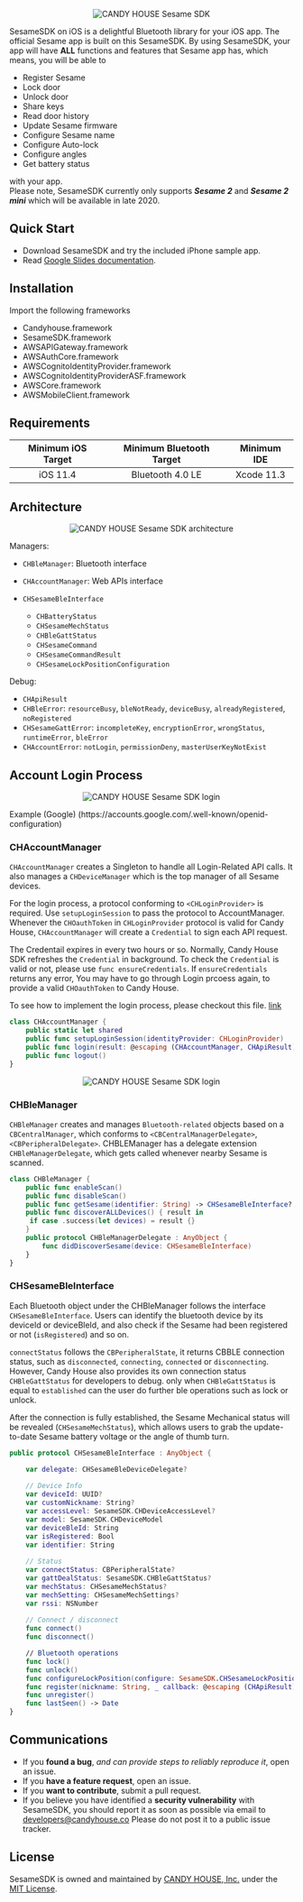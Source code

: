 <p align="center" >
  <img src="https://github.com/CANDY-HOUSE/SDK_iOS_Sesame_Demo/raw/master/SesameSDK_Swift.png" alt="CANDY HOUSE Sesame SDK" title="SesameSDK">
</p>


SesameSDK on iOS is a delightful Bluetooth library for your iOS app. The official Sesame app is built on this SesameSDK. By using SesameSDK, your app will have **ALL** functions and features that Sesame app has, which means, you will be able to

- Register Sesame
- Lock door
- Unlock door
- Share keys
- Read door history
- Update Sesame firmware
- Configure Sesame name
- Configure Auto-lock
- Configure angles
- Get battery status

with your app.<br>Please note, SesameSDK currently only supports ___Sesame 2___ and ___Sesame 2 mini___ which will be available in late 2020.


## Quick Start

- Download SesameSDK and try the included iPhone sample app.
- Read [Google Slides documentation](https://docs.google.com/presentation/d/1ms6W1ljdULRB0hyiKdXTzQwN9LeCVXVeEiwN1pF7_G4/edit?usp=sharing).


## Installation
Import the following frameworks

- Candyhouse.framework
- SesameSDK.framework
- AWSAPIGateway.framework
- AWSAuthCore.framework
- AWSCognitoIdentityProvider.framework
- AWSCognitoIdentityProviderASF.framework
- AWSCore.framework
- AWSMobileClient.framework

## Requirements

| Minimum iOS Target | Minimum Bluetooth Target | Minimum IDE |
|:------------------:|:------------------------:|:-----------:|
| iOS 11.4 | Bluetooth 4.0 LE | Xcode 11.3 | 


## Architecture
<p align="center" >
  <img src="https://cdn.shopify.com/s/files/1/0939/4828/files/sdk_architecture.001.png?902" alt="CANDY HOUSE Sesame SDK architecture" title="SesameSDK">
</p>

Managers:
* `CHBleManager`: Bluetooth interface
* `CHAccountManager`: Web APIs interface


* `CHSesameBleInterface`
    * `CHBatteryStatus`
    * `CHSesameMechStatus`
    * `CHBleGattStatus`
    * `CHSesameCommand`
    * `CHSesameCommandResult`
    * `CHSesameLockPositionConfiguration`

Debug:
* `CHApiResult`
* `CHBleError`: `resourceBusy`, `bleNotReady`, `deviceBusy`, `alreadyRegistered`, `noRegistered`
* `CHSesameGattError`: `incompleteKey`, `encryptionError`, `wrongStatus`, `runtimeError`, `bleError`
* `CHAccountError`: `notLogin`, `permissionDeny`, `masterUserKeyNotExist`

## Account Login Process
<p align="center" >
  <img src="https://cdn.shopify.com/s/files/1/0939/4828/files/candyhouse_login.png?899" alt="CANDY HOUSE Sesame SDK login" title="SesameSDK">
</p>
Example (Google) (https://accounts.google.com/.well-known/openid-configuration)


### CHAccountManager
`CHAccountManager` creates a Singleton to handle all Login-Related API calls. It also manages a `CHDeviceManager` which is the top manager of all Sesame devices. 

For the login process, a protocol conforming to `<CHLoginProvider>` is required. Use `setupLoginSession` to pass the protocol to AccountManager. Whenever the `CHOauthToken` in `CHLoginProvider` protocol is valid for Candy House, `CHAccountManager` will create a `Credential` to sign each API request. 

The Credentail expires in every two hours or so. Normally, Candy House SDK refreshes the `Credential` in background. To check the `Credential` is valid or not, please use `func ensureCredentials`. If `ensureCredentials` returns any error, You may have to go through Login prcoess again, to provide a valid `CHOauthToken` to Candy House.


To see how to implement the login process, please checkout this file. [link](https://github.com/CANDY-HOUSE/SDK_iOS_SSM2_DEMO/blob/master/Sesame2SDKDemo/AWSServiceClient.swift)

```swift
class CHAccountManager {
    public static let shared
    public func setupLoginSession(identityProvider: CHLoginProvider)
    public func login(result: @escaping (CHAccountManager, CHApiResult) -> Void)
    public func logout()
}
```

<p align="center" >
  <img src="https://cdn.shopify.com/s/files/1/0939/4828/files/candyhouse_login_diagram.png?909" alt="CANDY HOUSE Sesame SDK login" title="SesameSDK">
</p>


### CHBleManager

`CHBleManager` creates and manages `Bluetooth-related` objects based on a `CBCentralManager`, which conforms to `<CBCentralManagerDelegate>`, `<CBPeripheralDelegate>`.
CHBLEManager has a delegate extension `CHBleManagerDelegate`, which gets called whenever nearby Sesame is scanned.
```swift
class CHBleManager {
    public func enableScan()
    public func disableScan()
    public func getSesame(identifier: String) -> CHSesameBleInterface?
    public func discoverALLDevices() { result in 
     if case .success(let devices) = result {}
    }
    public protocol CHBleManagerDelegate : AnyObject {
        func didDiscoverSesame(device: CHSesameBleInterface)
    }
}
```

### CHSesameBleInterface
Each Bluetooth object under the CHBleManager follows the interface `CHSesameBleInterface`. Users can identify the bluetooth device by its deviceId or deviceBleId, and also check if the Sesame had been registered or not (`isRegistered`) and so on.

`connectStatus` follows the `CBPeripheralState`, it returns CBBLE connection status, such as `disconnected`, `connecting`, `connected` or `disconnecting`. However, Candy House also provides its own connection status `CHBleGattStatus` for developers to debug. only when `CHBleGattStatus` is equal to `established` can the user do further ble operations such as lock or unlock.

After the connection is fully established, the Sesame Mechanical status will be revealed (`CHSesameMechStatus`), which allows users to grab the update-to-date Sesame battery voltage or the angle of thumb turn.

```swift
public protocol CHSesameBleInterface : AnyObject {

    var delegate: CHSesameBleDeviceDelegate?
    
    // Device Info
    var deviceId: UUID?
    var customNickname: String?
    var accessLevel: SesameSDK.CHDeviceAccessLevel?
    var model: SesameSDK.CHDeviceModel
    var deviceBleId: String
    var isRegistered: Bool
    var identifier: String
    
    // Status
    var connectStatus: CBPeripheralState?
    var gattDealStatus: SesameSDK.CHBleGattStatus?
    var mechStatus: CHSesameMechStatus?
    var mechSetting: CHSesameMechSettings?
    var rssi: NSNumber
    
    // Connect / disconnect
    func connect() 
    func disconnect()

    // Bluetooth operations
    func lock() 
    func unlock() 
    func configureLockPosition(configure: SesameSDK.CHSesameLockPositionConfiguration) 
    func register(nickname: String, _ callback: @escaping (CHApiResult) -> Void) 
    func unregister() 
    func lastSeen() -> Date
}
```

## Communications

- If you **found a bug**, _and can provide steps to reliably reproduce it_, open an issue.
- If you **have a feature request**, open an issue.
- If you **want to contribute**, submit a pull request.
- If you believe you have identified a **security vulnerability** with SesameSDK, you should report it as soon as possible via email to developers@candyhouse.co Please do not post it to a public issue tracker.

## License
SesameSDK is owned and maintained by [CANDY HOUSE, Inc.](https://jp.candyhouse.co/) under the [MIT License](https://github.com/CANDY-HOUSE/SDK_iOS_Sesame_Demo/blob/master/LICENSE).

